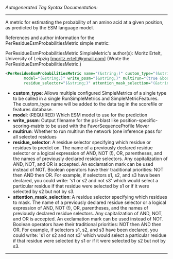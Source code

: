 <!-- THIS IS AN AUTOGENERATED FILE: Don't edit it directly, instead change the schema definition in the code itself. -->

_Autogenerated Tag Syntax Documentation:_

---
A metric for estimating the probability of an amino acid at a given position, as predicted by the ESM language model.

References and author information for the PerResidueEsmProbabilitiesMetric simple metric:

PerResidueEsmProbabilitiesMetric SimpleMetric's author(s):
Moritz Ertelt, University of Leipzig [moritz.ertelt@gmail.com]  (Wrote the PerResidueEsmProbabilitiesMetric.)

```xml
<PerResidueEsmProbabilitiesMetric name="(&string;)" custom_type="(&string;)"
        model="(&string;)" write_pssm="(&string;)" multirun="(true &bool;)"
        residue_selector="(&string;)" attention_mask_selection="(&string;)" />
```

-   **custom_type**: Allows multiple configured SimpleMetrics of a single type to be called in a single RunSimpleMetrics and SimpleMetricFeatures. 
 The custom_type name will be added to the data tag in the scorefile or features database.
-   **model**: (REQUIRED) Which ESM model to use for the prediction
-   **write_pssm**: Output filename for the psi-blast like position-specific-scoring-matrix to be used with the FavorSequenceProfile Mover
-   **multirun**: Whether to run multirun the network (one inference pass for all selected residues
-   **residue_selector**: A residue selector specifying which residue or residues to predict on. The name of a previously declared residue selector or a logical expression of AND, NOT (!), OR, parentheses, and the names of previously declared residue selectors. Any capitalization of AND, NOT, and OR is accepted. An exclamation mark can be used instead of NOT. Boolean operators have their traditional priorities: NOT then AND then OR. For example, if selectors s1, s2, and s3 have been declared, you could write: 's1 or s2 and not s3' which would select a particular residue if that residue were selected by s1 or if it were selected by s2 but not by s3.
-   **attention_mask_selection**: A residue selector specifying which residues to mask. The name of a previously declared residue selector or a logical expression of AND, NOT (!), OR, parentheses, and the names of previously declared residue selectors. Any capitalization of AND, NOT, and OR is accepted. An exclamation mark can be used instead of NOT. Boolean operators have their traditional priorities: NOT then AND then OR. For example, if selectors s1, s2, and s3 have been declared, you could write: 's1 or s2 and not s3' which would select a particular residue if that residue were selected by s1 or if it were selected by s2 but not by s3.

---
